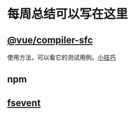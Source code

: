 # 每周总结可以写在这里




## [@vue/compiler-sfc](https://github.com/vuejs/vue-next/tree/master/packages/compiler-sfc)

使用方法，可以看它的测试用例。[小技巧](https://github.com/vuejs/vue-next/blob/master/packages/compiler-sfc/__tests__/compileTemplate.spec.ts)

## npm


## [fsevent](https://github.com/fsevents/fsevents)

